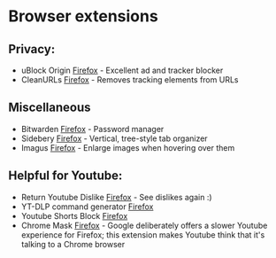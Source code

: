 # Browser extensions
## Privacy:
- uBlock Origin [Firefox](https://addons.mozilla.org/en-US/firefox/addon/ublock-origin/) - Excellent ad and tracker blocker
- CleanURLs [Firefox](https://addons.mozilla.org/en-US/firefox/addon/clearurls/) - Removes tracking elements from URLs

## Miscellaneous
- Bitwarden [Firefox](https://addons.mozilla.org/en-US/firefox/addon/bitwarden-password-manager/) - Password manager
- Sidebery [Firefox](https://addons.mozilla.org/en-US/firefox/addon/sidebery/) - Vertical, tree-style tab organizer
- Imagus [Firefox](https://addons.mozilla.org/en-US/firefox/addon/imagus/) - Enlarge images when hovering over them

## Helpful for Youtube:
- Return Youtube Dislike [Firefox](https://addons.mozilla.org/en-US/firefox/addon/return-youtube-dislikes/) - See dislikes again :)
- YT-DLP command generator [Firefox](https://addons.mozilla.org/en-US/firefox/addon/yt-dlp-cmd-generator/)
- Youtube Shorts Block [Firefox](https://addons.mozilla.org/en-US/firefox/addon/youtube-shorts-block/)
- Chrome Mask [Firefox](https://addons.mozilla.org/en-US/firefox/addon/chrome-mask/) - Google deliberately offers a slower Youtube experience for Firefox; this extension makes Youtube think that it's talking to a Chrome browser
